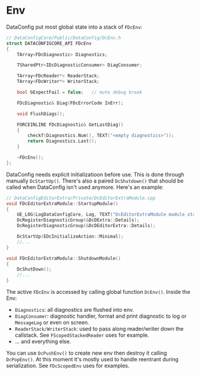 # Env

DataConfig put most global state into a stack of `FDcEnv`:

```c++
// DataConfigCore/Public/DataConfig/DcEnv.h
struct DATACONFIGCORE_API FDcEnv
{
    TArray<FDcDiagnostic> Diagnostics;

    TSharedPtr<IDcDiagnosticConsumer> DiagConsumer;

    TArray<FDcReader*> ReaderStack;
    TArray<FDcWriter*> WriterStack;

    bool bExpectFail = false;   // mute debug break

    FDcDiagnostic& Diag(FDcErrorCode InErr);

    void FlushDiags();

    FORCEINLINE FDcDiagnostic& GetLastDiag() 
    {
        checkf(Diagnostics.Num(), TEXT("<empty diagnostics>"));
        return Diagnostics.Last();
    }

    ~FDcEnv();
};
```
DataConfig needs explicit initializatioon before use. This is done through manually `DcStartUp()`. There's also a paired `DcShutdown()` that should be called when DataConfig isn't used anymore. Here's an example:

```c++
// DataConfigEditorExtra/Private/DcEditorExtraModule.cpp
void FDcEditorExtraModule::StartupModule()
{
    UE_LOG(LogDataConfigCore, Log, TEXT("DcEditorExtraModule module starting up"));
    DcRegisterDiagnosticGroup(&DcDExtra::Details);
    DcRegisterDiagnosticGroup(&DcDEditorExtra::Details);

    DcStartUp(EDcInitializeAction::Minimal);
    //...
}

void FDcEditorExtraModule::ShutdownModule()
{
    DcShutDown();
    //...
}
```

The active `FDcEnv` is accessed by calling global function `DcEnv()`. Inside the Env:

- `Diagnostics`: all diagnostics are flushed into env.
- `DiagConsumer`: diagnostic handler, format and print diagnostic to log or `MessageLog` or even on screen.
- `ReaderStack/WriterStack`: used to pass along reader/writer down the callstack. See `FScopedStackedReader` uses for example.   
- ... and everything else.

You can use `DcPushEnv()` to create new env then destroy it calling `DcPopEnv()`. At this moment it's mostly used to handle reentrant during serialization. See `FDcScopedEnv` uses for examples.

